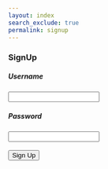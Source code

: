 ```yaml
---
layout: index
search_exclude: true
permalink: signup
--- 
```


<div class="card">
    <h3>SignUp</h3>
    <h5>Username</h5>
    <input>
    <br>    
    <h5>Password</h5>
    <input>
    <br>
    <br>
    <button>Sign Up</button>
</div>
